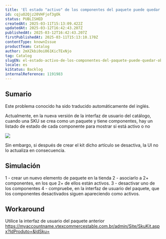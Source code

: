 ```yaml
---
title: 'El estado "activo" de los componentes del paquete puede quedar obsoleto en la nueva interfaz de usuario del catálogo.'
id: cqjuO2Qjz20VHFjof3gOk
status: PUBLISHED
createdAt: 2025-03-11T15:13:09.422Z
updatedAt: 2025-03-12T16:42:43.207Z
publishedAt: 2025-03-12T16:42:43.207Z
firstPublishedAt: 2025-03-11T15:13:10.170Z
contentType: knownIssue
productTeam: Catalog
author: 2mXZkbi0oi061KicTExNjo
tag: Catalog
slugEN: el-estado-activo-de-los-componentes-del-paquete-puede-quedar-obsoleto-en-la-nueva-interfaz-de-usuario-del-catalogo
locale: es
kiStatus: Backlog
internalReference: 1191983
---
```


## Sumario

<div class="alert alert-info">
  <p>Este problema conocido ha sido traducido automáticamente del inglés.</p>
</div>


Actualmente, en la nueva versión de la interfaz de usuario del catálogo, cuando una SKU se crea como un paquete y tiene componentes, hay un listado de estado de cada componente para mostrar si está activo o no

 ![](https://vtexhelp.zendesk.com/attachments/token/VFHwd92eJuxyRAtfRJeQmscou/?name=image.png)

Sin embargo, si después de crear el kit dicho artículo se desactiva, la UI no lo actualiza en consecuencia.


##

## Simulación


1 - crear un nuevo elemento de paquete en la tienda
2 - asociarlo a 2+ componentes, en los que 2+ de ellos están activos.
3 - desactivar uno de los componentes
4 - compruebe, en la interfaz de usuario del paquete, que los componentes desactivados siguen apareciendo como activos.



## Workaround


Utilice la interfaz de usuario del paquete anterior https://myaccountname.vtexcommercestable.com.br/admin/Site/SkuKit.aspx?IdProduto=&IdSku=





